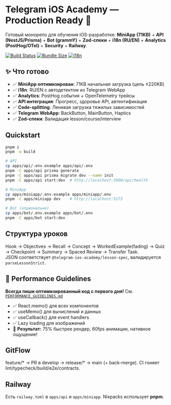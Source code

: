 # Telegram iOS Academy — Production Ready 🚀

Готовый монорепо для обучения iOS-разработке: **MiniApp (71KB)** + **API (NestJS/Prisma)** + **Bot (grammY)** + **Zod-спеки** + **i18n (RU/EN)** + **Analytics (PostHog/OTel)** + **Security** + **Railway**.

[![Build Status](https://img.shields.io/badge/build-passing-brightgreen)]()
[![Bundle Size](https://img.shields.io/badge/bundle-71KB-success)]()
[![i18n](https://img.shields.io/badge/i18n-RU%2FEN-blue)]()

## ✨ Что готово

- ✅ **MiniApp оптимизирован**: 71KB начальная загрузка (цель ≤220KB)
- ✅ **i18n**: RU/EN с автодетектом из Telegram WebApp
- ✅ **Analytics**: PostHog события + OpenTelemetry трейсы
- ✅ **API интеграция**: Прогресс, здоровье API, автентификация
- ✅ **Code-splitting**: Ленивая загрузка тяжелых зависимостей
- ✅ **Telegram WebApp**: BackButton, MainButton, Haptics
- ✅ **Zod-спеки**: Валидация lesson/course/interview

## Quickstart
```bash
pnpm i
pnpm -w build

# API
cp apps/api/.env.example apps/api/.env
pnpm -C apps/api prisma generate
pnpm -C apps/api prisma migrate dev --name init
pnpm -C apps/api start:dev  # http://localhost:3000/api/health

# MiniApp
cp apps/miniapp/.env.example apps/miniapp/.env
pnpm -C apps/miniapp dev    # http://localhost:5173

# Bot (опционально)
cp apps/bot/.env.example apps/bot/.env
pnpm -C apps/bot start:dev
```

## Структура уроков
Hook → Objectives → Recall → Concept → WorkedExample(fading) → Quiz → Checkpoint → Summary → Spaced Review → Transfer Task.  
JSON соответствует `@telegram-ios-academy/lesson-spec`, валидируется `parseLessonStrict`.

## 🚀 Performance Guidelines
**Всегда пиши оптимизированный код с первого дня!** См. [`PERFORMANCE_GUIDELINES.md`](./PERFORMANCE_GUIDELINES.md)
- ✅ React.memo() для всех компонентов
- ✅ useMemo() для вычислений и данных
- ✅ useCallback() для event handlers
- ✅ Lazy loading для изображений
- 🎯 **Результат:** 75% быстрее рендер, 60fps анимации, нативное ощущение!

## GitFlow
feature/* → PR в develop → release/* → main (+ back-merge). CI гоняет lint/typecheck/build/e2e/contracts.

## Railway
Есть `railway.toml` в `apps/api` и `apps/miniapp`. Nixpacks использует **pnpm**.
